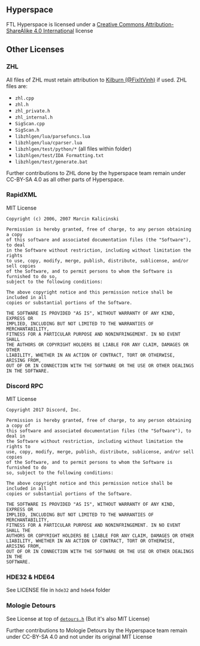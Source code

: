 ## Hyperspace
FTL Hyperspace is licensed under a [Creative Commons Attribution-ShareAlike 4.0 International](http://creativecommons.org/licenses/by-sa/4.0/) license

## Other Licenses
### ZHL
All files of ZHL must retain attribution to [Kilburn (@FixItVinh)](https://twitter.com/fixitvinh) if used.
ZHL files are:
- `zhl.cpp`
- `zhl.h`
- `zhl_private.h`
- `zhl_internal.h`
- `SigScan.cpp`
- `SigScan.h`
- `libzhlgen/lua/parsefuncs.lua`
- `libzhlgen/lua/cparser.lua`
- `libzhlgen/test/python/*` (all files within folder)
- `libzhlgen/test/IDA Formatting.txt`
- `libzhlgen/test/generate.bat`

Further contributions to ZHL done by the hyperspace team remain under CC-BY-SA 4.0 as all other parts of Hyperspace.

### RapidXML
MIT License
```
Copyright (c) 2006, 2007 Marcin Kalicinski

Permission is hereby granted, free of charge, to any person obtaining a copy 
of this software and associated documentation files (the "Software"), to deal 
in the Software without restriction, including without limitation the rights 
to use, copy, modify, merge, publish, distribute, sublicense, and/or sell copies 
of the Software, and to permit persons to whom the Software is furnished to do so, 
subject to the following conditions:

The above copyright notice and this permission notice shall be included in all 
copies or substantial portions of the Software.

THE SOFTWARE IS PROVIDED "AS IS", WITHOUT WARRANTY OF ANY KIND, EXPRESS OR 
IMPLIED, INCLUDING BUT NOT LIMITED TO THE WARRANTIES OF MERCHANTABILITY, 
FITNESS FOR A PARTICULAR PURPOSE AND NONINFRINGEMENT. IN NO EVENT SHALL 
THE AUTHORS OR COPYRIGHT HOLDERS BE LIABLE FOR ANY CLAIM, DAMAGES OR OTHER 
LIABILITY, WHETHER IN AN ACTION OF CONTRACT, TORT OR OTHERWISE, ARISING FROM, 
OUT OF OR IN CONNECTION WITH THE SOFTWARE OR THE USE OR OTHER DEALINGS 
IN THE SOFTWARE.
```

### Discord RPC
MIT License
```
Copyright 2017 Discord, Inc.

Permission is hereby granted, free of charge, to any person obtaining a copy of
this software and associated documentation files (the "Software"), to deal in
the Software without restriction, including without limitation the rights to
use, copy, modify, merge, publish, distribute, sublicense, and/or sell copies
of the Software, and to permit persons to whom the Software is furnished to do
so, subject to the following conditions:

The above copyright notice and this permission notice shall be included in all
copies or substantial portions of the Software.

THE SOFTWARE IS PROVIDED "AS IS", WITHOUT WARRANTY OF ANY KIND, EXPRESS OR
IMPLIED, INCLUDING BUT NOT LIMITED TO THE WARRANTIES OF MERCHANTABILITY,
FITNESS FOR A PARTICULAR PURPOSE AND NONINFRINGEMENT. IN NO EVENT SHALL THE
AUTHORS OR COPYRIGHT HOLDERS BE LIABLE FOR ANY CLAIM, DAMAGES OR OTHER
LIABILITY, WHETHER IN AN ACTION OF CONTRACT, TORT OR OTHERWISE, ARISING FROM,
OUT OF OR IN CONNECTION WITH THE SOFTWARE OR THE USE OR OTHER DEALINGS IN THE
SOFTWARE.
```

### HDE32 & HDE64
See LICENSE file in `hde32` and `hde64` folder

### Mologie Detours
See License at top of [`detours.h`](detours.h) (But it's also MIT License)

Further contributions to Mologie Detours by the Hyperspace team remain under CC-BY-SA 4.0 and not under its original MIT License
